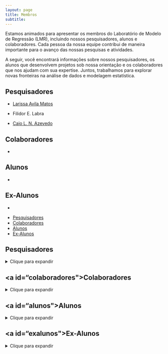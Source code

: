 ```yaml
---
layout: page
title: Membros
subtitle:
---
```


Estamos animados para apresentar os membros do Laboratório de Modelo de Regressão (LMR), incluindo nossos pesquisadores, alunos e colaboradores. Cada pessoa da nossa equipe contribui de maneira importante para o avanço das nossas pesquisas e atividades.

A seguir, você encontrará informações sobre nossos pesquisadores, os alunos que desenvolvem projetos sob nossa orientação e os colaboradores que nos ajudam com sua expertise. Juntos, trabalhamos para explorar novas fronteiras na análise de dados e modelagem estatística.


## Pesquisadores

- [Larissa Avila Matos](https://larissamatos.github.io/)

- Filidor E. Labra

- [Caio L. N. Azevedo](https://www.ime.unicamp.br/~cnaber/)

## Colaboradores

-

## Alunos

-

## Ex-Alunos

-


<ul>
  <li><a href=“#pesquisadores">Pesquisadores</a></li>
  <li><a href=“#colaboradores”>Colaboradores</a></li>
  <li><a href=“#alunos”>Alunos</a></li>
  <li><a href=“#exalunos”>Ex-Alunos</a></li>
</ul>

## <a id=“pesquisadores></a>Pesquisadores
<details>
  <summary>Clique para expandir</summary>
  - [Larissa Avila Matos](https://larissamatos.github.io/)

  - Filidor E. Labra

  - [Caio L. N. Azevedo](https://www.ime.unicamp.br/~cnaber/)
</details>

## <a id=“colaboradores"></a>Colaboradores
<details>
  <summary>Clique para expandir</summary>
-
</details>

## <a id=“alunos"></a>Alunos
<details>
  <summary>Clique para expandir</summary>
  -
</details>

## <a id=“exalunos"></a>Ex-Alunos
<details>
  <summary>Clique para expandir</summary>
  -
</details>
